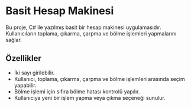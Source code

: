 # Basit Hesap Makinesi

Bu proje, C# ile yazılmış basit bir hesap makinesi uygulamasıdır. Kullanıcıların toplama, çıkarma, çarpma ve bölme işlemleri yapmalarını sağlar.

## Özellikler

- İki sayı girilebilir.
- Kullanıcı, toplama, çıkarma, çarpma ve bölme işlemleri arasında seçim yapabilir.
- Bölme işlemi için sıfıra bölme hatası kontrolü yapılır.
- Kullanıcıya yeni bir işlem yapma veya çıkma seçeneği sunulur.
